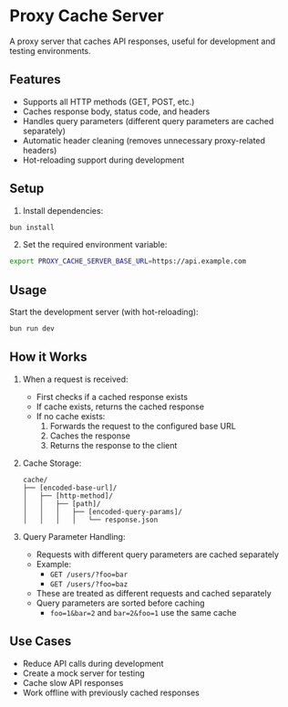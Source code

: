 # Proxy Cache Server

A proxy server that caches API responses, useful for development and testing environments.

## Features

- Supports all HTTP methods (GET, POST, etc.)
- Caches response body, status code, and headers
- Handles query parameters (different query parameters are cached separately)
- Automatic header cleaning (removes unnecessary proxy-related headers)
- Hot-reloading support during development

## Setup

1. Install dependencies:
```bash
bun install
```

2. Set the required environment variable:
```bash
export PROXY_CACHE_SERVER_BASE_URL=https://api.example.com
```

## Usage

Start the development server (with hot-reloading):
```bash
bun run dev
```

## How it Works

1. When a request is received:
   - First checks if a cached response exists
   - If cache exists, returns the cached response
   - If no cache exists:
     1. Forwards the request to the configured base URL
     2. Caches the response
     3. Returns the response to the client

2. Cache Storage:
   ```
   cache/
   ├── [encoded-base-url]/
   │   ├── [http-method]/
   │   │   ├── [path]/
   │   │   │   ├── [encoded-query-params]/
   │   │   │   │   └── response.json
   ```

3. Query Parameter Handling:
   - Requests with different query parameters are cached separately
   - Example:
     - `GET /users/?foo=bar`
     - `GET /users/?foo=baz`
   - These are treated as different requests and cached separately
   - Query parameters are sorted before caching
     - `foo=1&bar=2` and `bar=2&foo=1` use the same cache

## Use Cases

- Reduce API calls during development
- Create a mock server for testing
- Cache slow API responses
- Work offline with previously cached responses